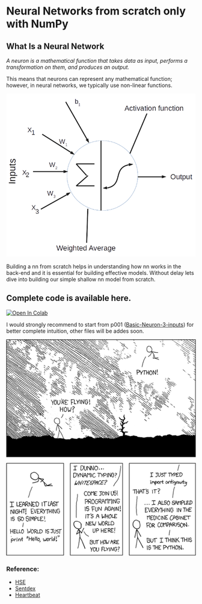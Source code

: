 # Neural Networks from scratch only with NumPy

## What Is a Neural Network

_A neuron is a mathematical function that takes data as input, performs a transformation on them, and produces an output._

This means that neurons can represent any mathematical function; however, in neural networks, we typically use non-linear functions.

![Mathematical Function](./basic-neuron.png "Single neurons")

Building a nn from scratch helps in understanding how nn works in the back-end and it is essential for building effective models. Without delay lets dive into building our simple shallow nn model from scratch.

## Complete code is available here.

[![Open In Colab](https://colab.research.google.com/assets/colab-badge.svg)](https://colab.research.google.com/github/raveendarv/neural-networks-numpy/blob/master/Complete-NumpyNN.ipynb)

I would strongly recommend to start from p001 ([Basic-Neuron-3-inputs](https://github.com/raveendarv/neural-networks-numpy/blob/master/p001-Basic-Neuron-3-inputs.py)) for better complete intuition, other files will be addes soon.



![Mathematical Fun](./funandeasy.png "Easy-way")

### Reference: 
   * [HSE](https://www.coursera.org/specializations/aml)
   * [Sentdex](https://www.youtube.com/watch?v=Wo5dMEP_BbI&list=PLQVvvaa0QuDcjD5BAw2DxE6OF2tius3V3&index=1 "Named link title")
   * [Heartbeat](https://heartbeat.fritz.ai/building-a-neural-network-from-scratch-using-python-part-1-6d399df8d432 "Named link title")
